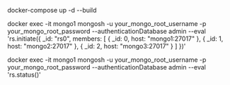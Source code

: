docker-compose up -d --build


docker exec -it mongo1 mongosh -u your_mongo_root_username -p your_mongo_root_password --authenticationDatabase admin --eval 'rs.initiate({
  _id: "rs0",
  members: [
    { _id: 0, host: "mongo1:27017" },
    { _id: 1, host: "mongo2:27017" },
    { _id: 2, host: "mongo3:27017" }
  ]
})'


docker exec -it mongo1 mongosh -u your_mongo_root_username -p your_mongo_root_password --authenticationDatabase admin --eval 'rs.status()'
